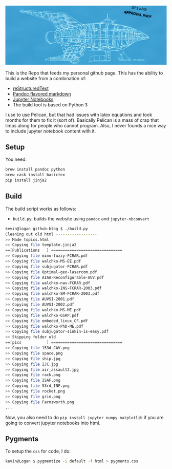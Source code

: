 ![](pics/ship.jpg)

This is the Repo that feeds my personal github page. This has the ability to
build a website from a combination of:

- [reStructuredText](http://docutils.sourceforge.net/rst.html)
- [Pandoc flavored markdown](http://pandoc.org/MANUAL.html#pandocs-markdown)
- [Jupyter Notebooks](https://jupyter.org/)
- The build tool is based on Python 3

I use to use Pelican, but that had issues with latex equations and took months
for them to fix it (sort of). Basically Pelican is a mass of crap that
limps along for people who cannot program. Also, I never founds a nice way to
include jupyter notebook content with it.

## Setup

You need:

```bash
brew install pandoc python
brew cask install basictex
pip install jinja2
```

## Build

The build script works as follows:

- `build.py`: builds the website using `pandoc` and `jupyter-nbconvert`

```bash
kevin@logan github-blog $ ./build.py
Cleaning out old html ------------------
>> Made topics.html
>> Copying file template.jinja2
==[Publications   ] ===============================
>> Copying file mimo-fuzzy-FCRAR.pdf
>> Copying file walchko-MS-EE.pdf
>> Copying file subjugator-FCRAR.pdf
>> Copying file Optimal-geo-lasercom.pdf
>> Copying file AIAA-Reconfigurable-AUV.pdf
>> Copying file walchko-nav-FCRAR.pdf
>> Copying file walchko-INS-FCRAR-2003.pdf
>> Copying file walchko-SM-FCRAR-2003.pdf
>> Copying file AUVSI-2001.pdf
>> Copying file AUVSI-2002.pdf
>> Copying file walchko-MS-ME.pdf
>> Copying file walchko-GSRP.pdf
>> Copying file embeded_linux_CF.pdf
>> Copying file walchko-PhD-ME.pdf
>> Copying file subjugator-sinkin-is-easy.pdf
>> Skipping folder old
==[pics           ] ===============================
>> Copying file 153d_CAV.png
>> Copying file space.png
>> Copying file ship.jpg
>> Copying file IJC.jpg
>> Copying file air_assault2.jpg
>> Copying file rack.png
>> Copying file ISAF.png
>> Copying file 53rd_INF.png
>> Copying file rocket.png
>> Copying file grim.png
>> Copying file Farnsworth.png
...
```

Now, you also need to do `pip install jupyter numpy matplotlib` if you are going to convert
jupyter notebooks into html.

## Pygments

To setup the `css` for code, I do:

```bash
kevin@Logan $ pygmentize -S default -f html > pygments.css
```
